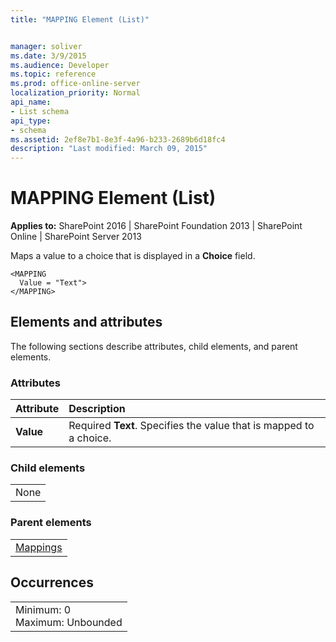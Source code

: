 ```yaml
---
title: "MAPPING Element (List)"


manager: soliver
ms.date: 3/9/2015
ms.audience: Developer
ms.topic: reference
ms.prod: office-online-server
localization_priority: Normal
api_name:
- List schema
api_type:
- schema
ms.assetid: 2ef8e7b1-8e3f-4a96-b233-2689b6d18fc4
description: "Last modified: March 09, 2015"
---
```


# MAPPING Element (List)

 
  
 **Applies to:** SharePoint 2016 | SharePoint Foundation 2013 | SharePoint Online | SharePoint Server 2013
  
Maps a value to a choice that is displayed in a **Choice** field. 
  
```
<MAPPING
  Value = "Text">
</MAPPING>
```

## Elements and attributes

The following sections describe attributes, child elements, and parent elements.

### Attributes

|**Attribute**|**Description**|
|:-----|:-----|
|**Value** <br/> |Required **Text**. Specifies the value that is mapped to a choice.  <br/> |
   
### Child elements

||
|:-----|
|None |
   
### Parent elements

||
|:-----|
|[Mappings](mappings-element-list.md)|
   
## Occurrences

||
|:-----|
|Minimum: 0  <br/> Maximum: Unbounded  <br/> |
   

